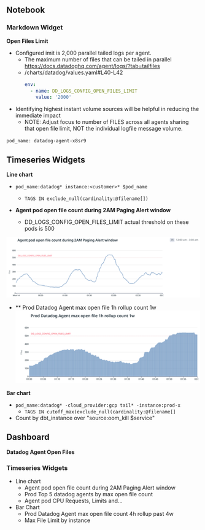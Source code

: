 ## Notebook

### Markdown Widget

**Open Files Limit**

- Configured imit is 2,000 parallel tailed logs per agent.
  - The maximum number of files that can be tailed in parallel https://docs.datadoghq.com/agent/logs/?tab=tailfiles
  - <repo>/charts/datadog/values.yaml#L40-L42
      ```yaml
      env:
        - name: DD_LOGS_CONFIG_OPEN_FILES_LIMIT
          value: '2000'
      ```
- Identifying highest instant volume sources will be helpful in reducing the immediate impact
  - NOTE: Adjust focus to number of FILES across all agents sharing that open file limit, NOT the individual logfile message volume.

`pod_name: datadog-agent-x8sr9`

## Timeseries Widgets

**Line chart**
- `pod_name:datadog* instance:<customer>* $pod_name`
  - `TAGS IN exclude_null(cardinality:@filename[])`

- **<Customer> Agent pod open file count during 2AM Paging Alert window**
  - DD_LOGS_CONFIG_OPEN_FILES_LIMIT actual threshold on these pods is 500

![Timeseries visualization of open file count on pod exceeding DD_LOGS_CONFIG_OPEN_FILES_LIMIT](./Timeseries_Agent_Pod_Open_Files.png)

- **<Customer> Prod Datadog Agent max open file 1h rollup count 1w
![Timeseries visualization with rollup of open file count on pod exceeding DD_LOGS_CONFIG_OPEN_FILES_LIMIT](./Timeseries_Rollup_Agent_Pod_Open_Files.png)



**Bar chart**
- `pod_name:datadog* -cloud_provider:gcp tail* -instance:prod-x`
  - `TAGS IN cutoff_max(exclude_null(cardinality:@filename[]`
- Count by dbt_instance over "source:oom_kill $service"

## Dashboard

**Datadog Agent Open Files**

### Timeseries Widgets

- Line chart
  - Agent pod open file count during 2AM Paging Alert window
  - Prod Top 5 datadog agents by max open file count
  - Agent pod CPU Requests, Limits and...
- Bar Chart
  - Prod Datadog Agent max open file count 4h rollup past 4w
  - Max File Limit by instance

